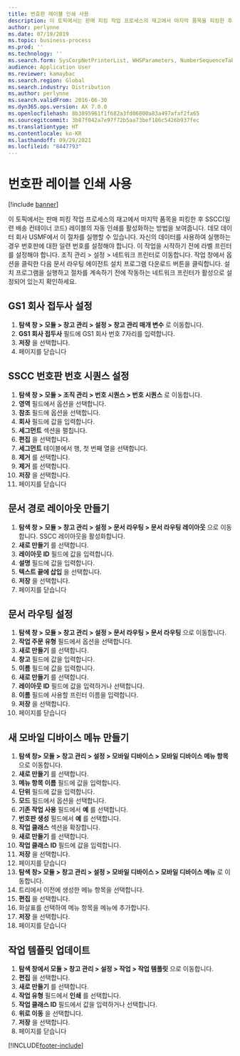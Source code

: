 ```yaml
---
title: 번호판 레이블 인쇄 사용
description: 이 토픽에서는 판매 피킹 작업 프로세스의 재고에서 마지막 품목을 피킹한 후 SSCC(일련 배송 컨테이너 코드) 레이블의 자동 인쇄를 활성화하는 방법을 보여줍니다.
author: perlynne
ms.date: 07/19/2019
ms.topic: business-process
ms.prod: ''
ms.technology: ''
ms.search.form: SysCorpNetPrinterList, WHSParameters, NumberSequenceTableListPage, NumberSequenceDetails, WHSDocumentRoutingLayout, WHSDocumentRouting, WHSRFMenuItem, WHSRFMenu, WHSWorkTemplateTable, WHSLicensePlateLabelBuildConfig, WHSLicensePlateLabel
audience: Application User
ms.reviewer: kamaybac
ms.search.region: Global
ms.search.industry: Distribution
ms.author: perlynne
ms.search.validFrom: 2016-06-30
ms.dyn365.ops.version: AX 7.0.0
ms.openlocfilehash: 8b3895961f1f682a3fd06800a83a497afaf2fa65
ms.sourcegitcommit: 3b87f042a7e97f72b5aa73bef186c5426b937fec
ms.translationtype: HT
ms.contentlocale: ko-KR
ms.lasthandoff: 09/29/2021
ms.locfileid: "8447793"
---
```

# <a name="enable-license-plate-label-printing"></a>번호판 레이블 인쇄 사용

[!include [banner](../../includes/banner.md)]

이 토픽에서는 판매 피킹 작업 프로세스의 재고에서 마지막 품목을 피킹한 후 SSCC(일련 배송 컨테이너 코드) 레이블의 자동 인쇄를 활성화하는 방법을 보여줍니다. 데모 데이터 회사 USMF에서 이 절차를 실행할 수 있습니다. 자신의 데이터를 사용하여 실행하는 경우 번호판에 대한 일련 번호를 설정해야 합니다. 이 작업을 시작하기 전에 라벨 프린터를 설정해야 합니다. 조직 관리 > 설정 > 네트워크 프린터로 이동합니다. 작업 창에서 옵션을 클릭한 다음 문서 라우팅 에이전트 설치 프로그램 다운로드 버튼을 클릭합니다. 설치 프로그램을 실행하고 절차를 계속하기 전에 작동하는 네트워크 프린터가 활성으로 설정되어 있는지 확인하세요.


## <a name="set-up-the-gs1-company-prefix"></a>GS1 회사 접두사 설정
1. **탐색 창 > 모듈 > 창고 관리 > 설정 > 창고 관리 매개 변수** 로 이동합니다.
2. **GS1 회사 접두사** 필드에 GS1 회사 번호 7자리를 입력합니다.
3. **저장** 을 선택합니다.
4. 페이지를 닫습니다

## <a name="setup-the-sscc-license-plate-number-sequence"></a>SSCC 번호판 번호 시퀀스 설정
1. **탐색 창 > 모듈 > 조직 관리 > 번호 시퀀스 > 번호 시퀀스** 로 이동합니다.
2. **영역** 필드에서 옵션을 선택합니다.
3. **참조** 필드에 옵션을 선택합니다.
4. **회사** 필드에 값을 입력합니다.
5. **세그먼트** 섹션을 펼칩니다.
6. **편집** 을 선택합니다.
7. **세그먼트** 테이블에서 행, 첫 번째 열을 선택합니다.
8. **제거** 를 선택합니다.
9. **제거** 를 선택합니다.
10. **저장** 을 선택합니다.
11. 페이지를 닫습니다

## <a name="create-the-document-route-layout"></a>문서 경로 레이아웃 만들기
1. **탐색 창 > 모듈 > 창고 관리 > 설정 > 문서 라우팅 > 문서 라우팅 레이아웃** 으로 이동합니다. SSCC 레이아웃을 활성화합니다.  
2. **새로 만들기** 를 선택합니다.
3. **레이아웃 ID** 필드에 값을 입력합니다.
4. **설명** 필드에 값을 입력합니다.
5. **텍스트 끝에 삽입** 을 선택합니다.
6. **저장** 을 선택합니다.
7. 페이지를 닫습니다

## <a name="set-up-the-document-routing"></a>문서 라우팅 설정
1. **탐색 창 > 모듈 > 창고 관리 > 설정 > 문서 라우팅 > 문서 라우팅** 으로 이동합니다.
2. **작업 주문 유형** 필드에서 옵션을 선택합니다.
3. **새로 만들기** 를 선택합니다.
4. **창고** 필드에 값을 입력합니다.
5. **이름** 필드에 값을 입력합니다.
6. **새로 만들기** 를 선택합니다.
7. **레이아웃 ID** 필드에 값을 입력하거나 선택합니다.
8. **이름** 필드에 사용할 프린터 이름을 입력합니다.
9. **저장** 을 선택합니다.
10. 페이지를 닫습니다

## <a name="create-mobile-device-menu"></a>새 모바일 디바이스 메뉴 만들기
1. **탐색 창> 모듈 > 창고 관리 > 설정 > 모바일 디바이스 > 모바일 디바이스 메뉴 항목** 으로 이동합니다.
2. **새로 만들기** 를 선택합니다.
3. **메뉴 항목 이름** 필드에 값을 입력합니다.
4. **단위** 필드에 값을 입력합니다.
5. **모드** 필드에서 옵션을 선택합니다.
6. **기존 작업 사용** 필드에서 **예** 를 선택합니다.
7. **번호판 생성** 필드에서 **예** 를 선택합니다.
8. **작업 클래스** 섹션을 확장합니다.
9. **새로 만들기** 를 선택합니다.
10. **작업 클래스 ID** 필드에 값을 입력합니다.
11. **저장** 을 선택합니다.
12. 페이지를 닫습니다
13. **탐색 창> 모듈 > 창고 관리 > 설정 > 모바일 디바이스 > 모바일 디바이스 메뉴** 로 이동합니다.
14. 트리에서 이전에 생성한 메뉴 항목을 선택합니다.
15. **편집** 을 선택합니다.
16. 화살표를 선택하여 메뉴 항목을 메뉴에 추가합니다.
17. **저장** 을 선택합니다.
18. 페이지를 닫습니다

## <a name="update-a-work-template"></a>작업 템플릿 업데이트
1. **탐색 창에서 모듈 > 창고 관리 > 설정 > 작업 > 작업 템플릿** 으로 이동합니다.
2. **편집** 을 선택합니다.
3. **새로 만들기** 를 선택합니다.
4. **작업 유형** 필드에서 **인쇄** 를 선택합니다.
5. **작업 클래스 ID** 필드에서 값을 입력하거나 선택합니다.
6. **위로 이동** 을 선택합니다.
7. **저장** 을 선택합니다.
8. 페이지를 닫습니다



[!INCLUDE[footer-include](../../../includes/footer-banner.md)]